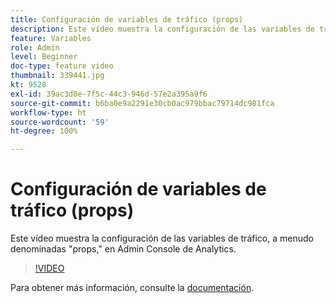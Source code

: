 ```yaml
---
title: Configuración de variables de tráfico (props)
description: Este vídeo muestra la configuración de las variables de tráfico, a menudo denominadas "props," en Admin Console de Analytics.
feature: Variables
role: Admin
level: Beginner
doc-type: feature video
thumbnail: 339441.jpg
kt: 9528
exl-id: 39ac3d0e-7f5c-44c3-946d-57e2a395a9f6
source-git-commit: b6ba0e9a2291e30cb0ac979bbac79714dc981fca
workflow-type: ht
source-wordcount: '59'
ht-degree: 100%

---
```


# Configuración de variables de tráfico (props)

Este vídeo muestra la configuración de las variables de tráfico, a menudo denominadas &quot;props,&quot; en Admin Console de Analytics.

>[!VIDEO](https://video.tv.adobe.com/v/339441/?quality=12&learn=on)

Para obtener más información, consulte la [documentación](https://experienceleague.adobe.com/docs/analytics/admin/admin-tools/traffic-variables/traffic-var.html?lang=es).
